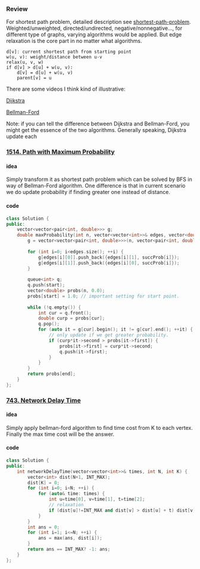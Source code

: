 ### Review

For shortest path problem, detailed description see [shortest-path-problem](https://en.wikipedia.org/wiki/Shortest_path_problem).  Weighted/unweighted, directed/undirected, negative/nonnegative..., for different type of graphs, varying algorithms would be applied. But edge relaxation is the core part in no matter what algorithms. 

```pseudocode
d[v]: current shortest path from starting point
w(u, v): weight/distance between u-v
relax(u, v, w)
if d[v] > d[u] + w(u, v):
	d[v] = d[u] + w(u, v)
	parent[v] = u
```

There are some videos I think kind of illustrative:

[Dijkstra](https://www.youtube.com/watch?v=GazC3A4OQTE)

[Bellman-Ford](https://www.youtube.com/watch?v=obWXjtg0L64)

Note: if you can tell the difference between Dijkstra and Bellman-Ford, you might get the essence of the two algorithms. Generally speaking, Dijkstra update each 

### [1514. Path with Maximum Probability](https://leetcode.com/problems/path-with-maximum-probability/) 

#### idea

Simply transform it as shortest path problem which can be solved by BFS in way of Bellman-Ford algorithm. One difference is that in current scenario we do update probability if finding greater one instead of distance. 

#### code

```c++
class Solution {
public: 
    vector<vector<pair<int, double>>> g;
    double maxProbability(int n, vector<vector<int>>& edges, vector<double>& succProb, int start, int end) {
        g = vector<vector<pair<int, double>>>(n, vector<pair<int, double>>{});
        
        for (int i=0; i<edges.size(); ++i) {
            g[edges[i][0]].push_back({edges[i][1], succProb[i]});
            g[edges[i][1]].push_back({edges[i][0], succProb[i]});
        }
        
        queue<int> q;
        q.push(start);
        vector<double> probs(n, 0.0);
        probs[start] = 1.0; // important setting for start point.
        
        while (!q.empty()) {
            int cur = q.front();
            double curp = probs[cur];
            q.pop();
            for (auto it = g[cur].begin(); it != g[cur].end(); ++it) {
                // only update if we get greater probability.
                if (curp*it->second > probs[it->first]) {
                    probs[it->first] = curp*it->second;
                    q.push(it->first);
                }
            }
        }
        return probs[end];
    }     
};
```




### [743. Network Delay Time](https://leetcode.com/problems/network-delay-time/)

#### idea

Simply apply bellman-ford algorithm to find time cost from K to each vertex. Finally the max time cost will be the answer. 

#### code 

```c++
class Solution {
public:
    int networkDelayTime(vector<vector<int>>& times, int N, int K) {
        vector<int> dist(N+1, INT_MAX);
        dist[K] = 0;
        for (int i=0; i<N; ++i) {
            for (auto& time: times) {
                int u=time[0], v=time[1], t=time[2];
                // relaxation
                if (dist[u]!=INT_MAX and dist[v] > dist[u] + t) dist[v] = dist[u]+t;
            }
        }  
        int ans = 0;
        for (int i=1; i<=N; ++i) {
            ans = max(ans, dist[i]);
        }
        return ans == INT_MAX? -1: ans;
    }
};
```






